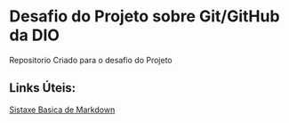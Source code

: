 # Desafio do Projeto sobre Git/GitHub da DIO 
Repositorio Criado para o desafio do Projeto

## Links Úteis:
[Sistaxe Basica de Markdown](https://www.markdownguide.org/basic-syntax/)

